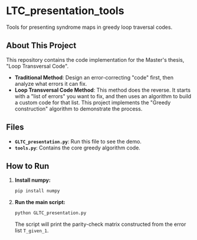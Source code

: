 # LTC_presentation_tools
Tools for presenting syndrome maps in greedy loop traversal codes.

## About This Project
This repository contains the code implementation for the Master's thesis, "Loop Transversal Code".

* **Traditional Method**: Design an error-correcting "code" first, then analyze what errors it can fix.
* **Loop Transversal Code Method**: This method does the reverse. It starts with a "list of errors" you want to fix, and then uses an algorithm to build a custom code for that list. This project implements the "Greedy construction" algorithm to demonstrate the process.

## Files
* **`GLTC_presentation.py`**: Run this file to see the demo.
* **`tools.py`**: Contains the core greedy algorithm code.

## How to Run
1.  **Install numpy:**
    ```bash
    pip install numpy
    ```

2.  **Run the main script:**
    ```bash
    python GLTC_presentation.py
    ```
    The script will print the parity-check matrix constructed from the error list `T_given_1`.
